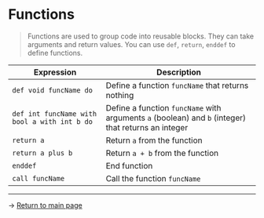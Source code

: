 # Functions
> Functions are used to group code into reusable blocks. They can take arguments and return values. You can use `def`, `return`, `enddef` to define functions.

| Expression | Description |
|---|---|
| `def void funcName do` | Define a function `funcName` that returns nothing |
| `def int funcName with bool a with int b do` | Define a function `funcName` with arguments `a` (boolean) and `b` (integer) that returns an integer |
| `return a` | Return `a` from the function |
| `return a plus b` | Return `a + b` from the function |
| `enddef` | End function |
| `call funcName` | Call the function `funcName` |

---

-> [Return to main page](README.md)